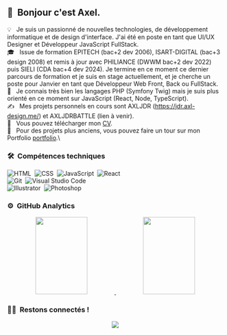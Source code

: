 ## 👋 &nbsp;Bonjour c'est Axel.

💡 &nbsp; Je suis un passionné de nouvelles technologies, de développement informatique et de design d'interface. J'ai été en poste en tant que UI/UX Designer et Développeur JavaScript FullStack.\
🎓 &nbsp; Issue de formation EPITECH (bac+2 dev 2006), ISART-DIGITAL (bac+3 design 2008) et remis à jour avec PHILIANCE (DWWM bac+2 dev 2022) puis SIELI (CDA bac+4 dev 2024). Je termine en ce moment ce dernier parcours de formation et je suis en stage actuellement, et je cherche un poste pour Janvier en tant que Développeur Web Front, Back ou FullStack.\
🌱 &nbsp; Je connais très bien les langages PHP (Symfony Twig) mais je suis plus orienté en ce moment sur JavaScript (React, Node, TypeScript).\
✍️ &nbsp; Mes projets personnels en cours sont AXLJDR (https://jdr.axl-design.me/) et AXLJDRBATTLE (lien à venir).\
📄 &nbsp; Vous pouvez télécharger mon [CV](https://axl-design.me/cv_oncu_axel_avr_2022.pdf).\
📄 &nbsp; Pour des projets plus anciens, vous pouvez faire un tour sur mon Portfolio [portfolio](https://axelein.wixsite.com/portfolio).\

### 🛠 &nbsp;Compétences techniques

![HTML](https://img.shields.io/badge/-HTML-05122A?style=flat&logo=HTML5)&nbsp;
![CSS](https://img.shields.io/badge/-CSS-05122A?style=flat&logo=CSS3&logoColor=1572B6)&nbsp;
![JavaScript](https://img.shields.io/badge/-JavaScript-05122A?style=flat&logo=javascript)&nbsp;
![React](https://img.shields.io/badge/-React-05122A?style=flat&logo=react)&nbsp;\
![Git](https://img.shields.io/badge/-Git-05122A?style=flat&logo=git)&nbsp;
![Visual Studio Code](https://img.shields.io/badge/-Visual%20Studio%20Code-05122A?style=flat&logo=visual-studio-code&logoColor=007ACC)&nbsp;\
![Illustrator](https://img.shields.io/badge/-Illustrator-05122A?style=flat&logo=adobe-illustrator)&nbsp;
![Photoshop](https://img.shields.io/badge/-Photoshop-05122A?style=flat&logo=adobe-photoshop)&nbsp;

### ⚙️ &nbsp;GitHub Analytics

<p align="center">
<a href="https://github.com/Axel-EIN">
  <img height="180em" width="49%" src="https://github-readme-stats-eight-theta.vercel.app/api?username=Axel-EIN&show_icons=true&theme=algolia&include_all_commits=true&count_private=true"/>
  <img height="180em" width="49%" src="https://github-readme-stats-eight-theta.vercel.app/api/top-langs/?username=Axel-EIN&layout=compact&langs_count=8&theme=algolia"/>
</a>
</p>

### 🤝🏻 &nbsp;Restons connectés !

<p align="center">
<a href="[https://www.linkedin.com/in/axel-turan](www.linkedin.com/in/axel-turan)"><img src="https://img.shields.io/badge/-Axel%20Turan-0077B5?style=flat&logo=Linkedin&logoColor=white"/></a>
</p>
